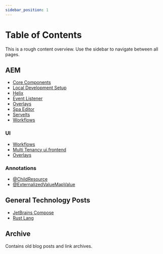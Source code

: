 ```yaml
---
sidebar_position: 1
---
```


# Table of Contents

<div class="alert alert--info" role="alert">
    This is a rough content overview. Use the sidebar to navigate between all pages.
</div>

## AEM

- [Core Components](./aem/core-components.mdx)
- [Local Development Setup](./aem/aem-dev-setup.md)
- [Helix](./aem/helix.mdx)
- [Event Listener](./aem/event-listener.mdx)
- [Overlays](aem/ui/overlays.mdx)
- [Spa Editor](./aem/spa-editor.mdx)
- [Servelts](./aem/servlets.mdx)
- [Workflows](./aem/workflows.mdx)

### UI

- [Workflows](./aem/ui/coral-ui.mdx)
- [Multi Tenancy ui.frontend](./aem/ui/multi-tenancy-support-ui-frontend.md)
- [Overlays](./aem/ui/overlays.mdx)

### Annotations

- [@ChildResource](./aem/annotations/child-resource.mdx)
- [@ExternalizedValueMapValue](./aem/annotations/externalized-value-map-value.mdx)

## General Technology Posts

- [JetBrains Compose](./tech/jetbrains-compose.mdx)
- [Rust Lang](./tech/rust-lang.mdx)

## Archive

Contains old blog posts and link archives.
